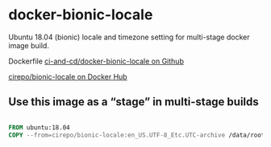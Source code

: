 # docker-bionic-locale

Ubuntu 18.04 (bionic) locale and timezone setting for multi-stage docker image build.

Dockerfile [ci-and-cd/docker-bionic-locale on Github](https://github.com/ci-and-cd/docker-bionic-locale)

[cirepo/bionic-locale on Docker Hub](https://hub.docker.com/r/cirepo/bionic-locale/)

## Use this image as a “stage” in multi-stage builds

```dockerfile

FROM ubuntu:18.04
COPY --from=cirepo/bionic-locale:en_US.UTF-8_Etc.UTC-archive /data/root /

```
